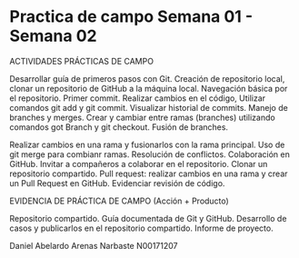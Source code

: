 # Practica de campo Semana 01 - Semana 02

ACTIVIDADES PRÁCTICAS DE CAMPO

Desarrollar guía de primeros pasos con Git. Creación de repositorio local, clonar un repositorio de GitHub a la máquina local. Navegación básica por el repositorio. Primer commit. Realizar cambios en el código, Utilizar comandos git add y git commit. Visualizar historial de commits. Manejo de branches y merges. Crear y cambiar entre ramas (branches) utilizando comandos got Branch y git checkout. Fusión de branches. 

Realizar cambios en una rama y fusionarlos con la rama principal. Uso de git merge para combianr ramas. Resolución de conflictos. Colaboración en GitHub. Invitar a compañeros a colaborar en el repositorio. Clonar un repositorio compartido. Pull request: realizar cambios en una rama y crear un Pull Request en GitHub. Evidenciar revisión de código.

EVIDENCIA DE PRÁCTICA DE CAMPO (Acción + Producto) 

Repositorio compartido. Guía documentada de Git y GitHub. Desarrollo de casos y publicarlos en el repositorio compartido. Informe de proyecto.


Daniel Abelardo Arenas Narbaste
N00171207
